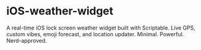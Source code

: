 # iOS-weather-widget
A real-time iOS lock screen weather widget built with Scriptable. Live GPS, custom vibes, emoji forecast, and location updater. Minimal. Powerful. Nerd-approved.
